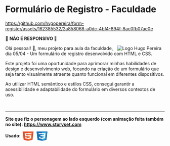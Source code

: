 # Formulário de Registro - Faculdade

https://github.com/hvgopereira/form-register/assets/162385532/2a858068-a0dc-4bf4-894f-8ac0fb07ae0e

🔴 <strong>NÃO É RESPONSIVO </strong>🔴

<img src="https://github.com/hvgopereira/netflix-remake/assets/162385532/1063be5e-a9fa-4aba-a6e5-ff5a99957761" min-width="150px" max-width="150px" width="150px" align="right" alt="Logo Hugo Pereira" > </img>

Olá pessoal! 👋, meu projeto para aula da faculdade, dia 05/04 - Um formulário de registro desenvolvido com HTML e CSS.

Este projeto foi uma oportunidade para aprimorar minhas habilidades de design e desenvolvimento web, focando na criação de um formulário que seja tanto visualmente atraente quanto funcional em diferentes dispositivos.

Ao utilizar HTML semântico e estilos CSS, consegui garantir a acessibilidade e adaptabilidade do formulário em diversos contextos de uso.


<br>
<hr>

<strong>Site que fiz o personagem ao lado esquerdo (com animação feita também no site): https://www.storyset.com</strong>

<section align="center" style="display: inline-block; ">
  <strong> Usado: </strong>
  <img title="Html5" align="center" alt="hugo-HTML" height="30" width="40" src="https://raw.githubusercontent.com/devicons/devicon/master/icons/html5/html5-original.svg">
  <img title="CSS3" align="center" alt="hugo-CSS" height="30" width="40" src="https://raw.githubusercontent.com/devicons/devicon/master/icons/css3/css3-original.svg">
</section>
